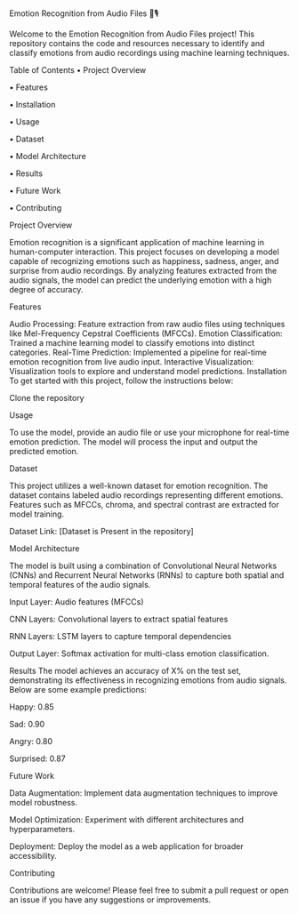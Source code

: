 Emotion Recognition from Audio Files 🎵🎙️


Welcome to the Emotion Recognition from Audio Files project! This repository contains the code and resources necessary to identify and classify emotions from audio recordings using machine learning techniques.

Table of Contents
•	Project Overview

•	Features

•	Installation

•	Usage

•	Dataset

•	Model Architecture

•	Results

•	Future Work

•	Contributing


Project Overview

Emotion recognition is a significant application of machine learning in human-computer interaction. This project focuses on developing a model capable of recognizing emotions such as happiness, sadness, anger, and surprise from audio recordings. By analyzing features extracted from the audio signals, the model can predict the underlying emotion with a high degree of accuracy.

Features


Audio Processing: Feature extraction from raw audio files using techniques like Mel-Frequency Cepstral Coefficients (MFCCs).
Emotion Classification: Trained a machine learning model to classify emotions into distinct categories.
Real-Time Prediction: Implemented a pipeline for real-time emotion recognition from live audio input.
Interactive Visualization: Visualization tools to explore and understand model predictions.
Installation
To get started with this project, follow the instructions below:

Clone the repository 


Usage

To use the model, provide an audio file or use your microphone for real-time emotion prediction. The model will process the input and output the predicted emotion.

Dataset

This project utilizes a well-known dataset for emotion recognition. The dataset contains labeled audio recordings representing different emotions. Features such as MFCCs, chroma, and spectral contrast are extracted for model training.

Dataset Link: [Dataset is Present in the repository]

Model Architecture

The model is built using a combination of Convolutional Neural Networks (CNNs) and Recurrent Neural Networks (RNNs) to capture both spatial and temporal features of the audio signals.

Input Layer: Audio features (MFCCs)

CNN Layers: Convolutional layers to extract spatial features

RNN Layers: LSTM layers to capture temporal dependencies

Output Layer: Softmax activation for multi-class emotion classification.


Results
The model achieves an accuracy of X% on the test set, demonstrating its effectiveness in recognizing emotions from audio signals. Below are some example predictions:

Happy: 0.85

Sad: 0.90

Angry: 0.80

Surprised: 0.87


Future Work

Data Augmentation: Implement data augmentation techniques to improve model robustness.

Model Optimization: Experiment with different architectures and hyperparameters.

Deployment: Deploy the model as a web application for broader accessibility.

Contributing

Contributions are welcome! Please feel free to submit a pull request or open an issue if you have any suggestions or improvements.
